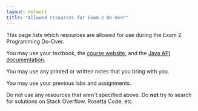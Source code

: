 ```yaml
---
layout: default
title: "Allowed resources for Exam 2 Do-Over"
---
```


This page lists which resources are allowed for use during the Exam 2 Programming Do-Over.

You may use your textbook, the [course website](http://ycpcs.github.io/cs201-fall2014), and the [Java API documentation](http://docs.oracle.com/javase/7/docs/api/).

You may use any printed or written notes that you bring with you.

You may use your previous labs and assignments.

<div class="callout">
Do not use any resources that aren't specified above.  Do <b>not</b> try to search for solutions on Stack Overflow, Rosetta Code, etc.
</div>

